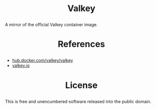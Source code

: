 <!-- This is free and unencumbered software released into the public domain -->

# <p align=center>Valkey

A mirror of the official Valkey container image.

# <p align=center>References

- [hub.docker.com/valkey/valkey](https://hub.docker.com/r/valkey/valkey)
- [valkey.io](https://valkey.io)

# <p align=center>License

This is free and unencumbered software released into the public domain.
